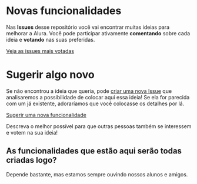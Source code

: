 # Novas funcionalidades

Nas **Issues** desse repositório você vai encontrar muitas ideias para melhorar a Alura. Você pode participar ativamente **comentando** sobre cada ideia e **votando** nas suas preferidas.

[Veja as issues mais votadas](https://github.com/caelum/alura-funcionalidades/issues?utf8=%E2%9C%93&q=is%3Aissue+is%3Aopen+sort%3Areactions-%2B1-desc+)

# Sugerir algo novo

Se não encontrou a ideia que queria, pode [criar uma nova Issue](https://github.com/caelum/alura-funcionalidades/issues/new?assignees=&labels=sugest%C3%A3o&template=sugira-uma-nova-funcionalidade.md&title=) que analisaremos a possibilidade de colocar aqui essa ideia! Se ela for parecida com um já existente, adoraríamos que você colocasse os detalhes por lá.

[Sugerir uma nova funcionalidade](https://github.com/caelum/alura-funcionalidades/issues/new?assignees=&labels=sugest%C3%A3o&template=sugira-uma-nova-funcionalidade.md&title=)

Descreva o melhor possível para que outras pessoas também se interessem e votem na sua ideia!

## As funcionalidades que estão aqui serão todas criadas logo?

Depende bastante, mas estamos sempre ouvindo nossos alunos e amigos.
